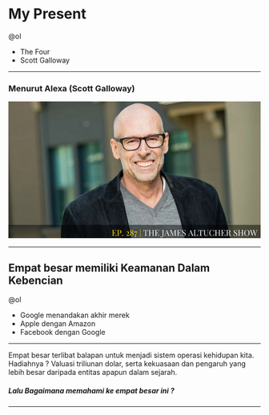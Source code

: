 # My Present
@ol
-  The Four 
-  Scott Galloway
---
### Menurut Alexa (Scott Galloway)

![flux explained](https://raw.githubusercontent.com/kamalok/My-present/master/1_cLSMuA3zGWhC5IFN5Y4erQ.png)

---
## Empat besar memiliki Keamanan Dalam Kebencian
@ol
- Google menandakan akhir merek
- Apple dengan Amazon
- Facebook dengan Google 

---
Empat besar terlibat balapan untuk menjadi sistem operasi kehidupan kita. Hadiahnya ? Valuasi triliunan dolar, serta kekuasaan dan pengaruh yang lebih besar daripada entitas apapun dalam sejarah.

##### Lalu Bagaimana memahami ke empat besar ini ?

---


